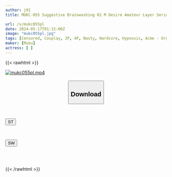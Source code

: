 ```yaml
---
author: j91
title: MUKC-055 Suggestive Brainwashing 02 M Desire Amateur Layer Serious Brainwashing. Masochist Training While Being Carried Around. Belly Panning, Spanking, Creampie, And Sexual Development. Completely Dominated Cosplay Meat Urinal. ~A Plan To Distort Sexual Habits Through Sexual Suggestion And Turn Them Into Complete Masochists. A Record Of Pleasurable Masochist Training That Takes You Around And Cums ~

url: /v/mukc055pl
date: 2024-05-17T01:15:00Z
image: "mukc055pl.jpg"
tags: [Censored, Cosplay, 3P, 4P, Nasty, Hardcore, Hypnosis, Acme · Orgasm, Rolling Back Eyes - Fainting	]
maker: [Muku]
actress: [ ]
---
```



{{< rawhtml >}}

<div class="video" data-videoid="bqD1dxpOXBsPexQ">
    <a href="javascript:;">
        <img src="/v/mukc055pl/mukc055pl.jpg" width="WIDTH" height="HEIGHT" alt="mukc055pl.mp4" loading="lazy">
    </a>
</div>

<script type="text/javascript" src="https://j91.asia/asset/on-demand-st.js"></script>

<br>
  <link rel="stylesheet" href="https://j91.asia/asset/bs5.css">
  
  <center>
  <button class="btn btn-primary" type="button" data-bs-toggle="collapse" data-bs-target=".multi-collapse" aria-expanded="false" aria-controls="multiCollapseExample1 multiCollapseExample2"><h2>Download</h2></button></center>
</p>
<div class="row">
  <div class="col">
    <div class="collapse multi-collapse" id="multiCollapseExample1">
      <div class="card card-body">
	      	      <br>
<div class="buttons">  
<p><a href="/v/mukc055pl/st.html" target="_blank"><button class="btn-hover color-3"><i class="fa fa-download"></i> ST</button></a></p></div>
    </div>
  </div>
</div>
  <div class="col">
    <div class="collapse multi-collapse" id="multiCollapseExample2">
      <div class="card card-body">
	      <br>
<div class="buttons">
<p><a href="/v/mukc055pl/sw.html" target="_blank"><button class="btn-hover color-2"><i class="fa fa-download"></i> SW</button></a></p></div>
<br><br>
      </div>
    </div>
  </div>
</div>

{{< /rawhtml >}}